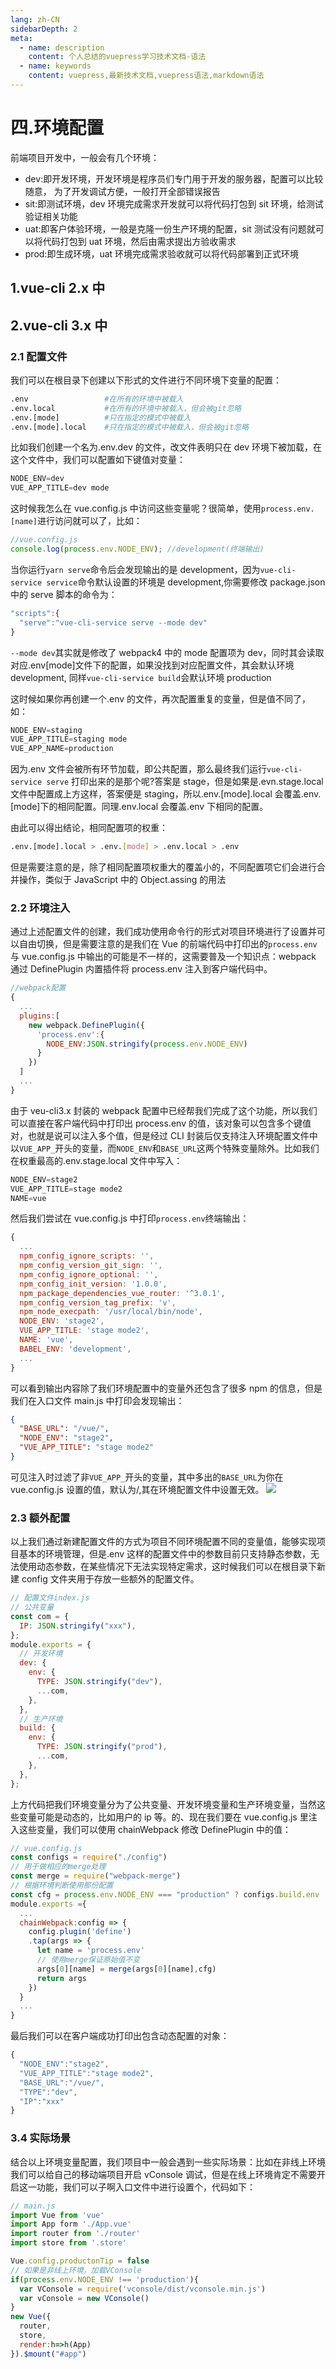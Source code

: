 ```yaml
---
lang: zh-CN
sidebarDepth: 2
meta:
  - name: description
    content: 个人总结的vuepress学习技术文档-语法
  - name: keywords
    content: vuepress,最新技术文档,vuepress语法,markdown语法
---
```


# 四.环境配置

前端项目开发中，一般会有几个环境：

- dev:即开发环境，开发环境是程序员们专门用于开发的服务器，配置可以比较随意， 为了开发调试方便，一般打开全部错误报告
- sit:即测试环境，dev 环境完成需求开发就可以将代码打包到 sit 环境，给测试验证相关功能
- uat:即客户体验环境，一般是克隆一份生产环境的配置，sit 测试没有问题就可以将代码打包到 uat 环境，然后由需求提出方验收需求
- prod:即生成环境，uat 环境完成需求验收就可以将代码部署到正式环境

## 1.vue-cli 2.x 中

## 2.vue-cli 3.x 中

### 2.1 配置文件

我们可以在根目录下创建以下形式的文件进行不同环境下变量的配置：

```bash
.env                 #在所有的环境中被载入
.env.local           #在所有的环境中被载入，但会被git忽略
.env.[mode]          #只在指定的模式中被载入
.env.[mode].local    #只在指定的模式中被载入，但会被git忽略
```

比如我们创建一个名为.env.dev 的文件，改文件表明只在 dev 环境下被加载，在这个文件中，我们可以配置如下键值对变量：

```js
NODE_ENV=dev
VUE_APP_TITLE=dev mode
```

这时候我怎么在 vue.config.js 中访问这些变量呢？很简单，使用`process.env.[name]`进行访问就可以了，比如：

```js
//vue.config.js
console.log(process.env.NODE_ENV); //development(终端输出)
```

当你运行`yarn serve`命令后会发现输出的是 development，因为`vue-cli-service service`命令默认设置的环境是 development,你需要修改 package.json 中的 serve 脚本的命令为：

```js
"scripts":{
  "serve":"vue-cli-service serve --mode dev"
}
```

`--mode dev`其实就是修改了 webpack4 中的 mode 配置项为 dev，同时其会读取对应.env[mode]文件下的配置，如果没找到对应配置文件，其会默认环境 development, 同样`vue-cli-service build`会默认环境 production

这时候如果你再创建一个.env 的文件，再次配置重复的变量，但是值不同了，如：

```js
NODE_ENV=staging
VUE_APP_TITLE=staging mode
VUE_APP_NAME=production
```

因为.env 文件会被所有环节加载，即公共配置，那么最终我们运行`vue-cli-service serve` 打印出来的是那个呢?答案是 stage，但是如果是.evn.stage.local 文件中配置成上方这样，答案便是 staging，所以.env.[mode].local 会覆盖.env.[mode]下的相同配置。同理.env.local 会覆盖.env 下相同的配置。

由此可以得出结论，相同配置项的权重：

```bash
.env.[mode].local > .env.[mode] > .env.local > .env
```

但是需要注意的是，除了相同配置项权重大的覆盖小的，不同配置项它们会进行合并操作，类似于 JavaScript 中的 Object.assing 的用法

### 2.2 环境注入

通过上述配置文件的创建，我们成功使用命令行的形式对项目环境进行了设置并可以自由切换，但是需要注意的是我们在 Vue 的前端代码中打印出的`process.env`与 vue.config.js 中输出的可能是不一样的，这需要普及一个知识点：webpack 通过 DefinePlugin 内置插件将 process.env 注入到客户端代码中。

```js
//webpack配置
{
  ...
  plugins:[
    new webpack.DefinePlugin({
      'process.env':{
        NODE_ENV:JSON.stringify(process.env.NODE_ENV)
      }
    })
  ]
  ...
}
```

由于 veu-cli3.x 封装的 webpack 配置中已经帮我们完成了这个功能，所以我们可以直接在客户端代码中打印出 process.env 的值，该对象可以包含多个键值对，也就是说可以注入多个值，但是经过 CLI 封装后仅支持注入环境配置文件中以`VUE_APP_`开头的变量，而`NODE_ENV`和`BASE_URL`这两个特殊变量除外。比如我们在权重最高的.env.stage.local 文件中写入：

```js
NODE_ENV=stage2
VUE_APP_TITLE=stage mode2
NAME=vue
```

然后我们尝试在 vue.config.js 中打印`process.env`终端输出：

```js
{
  ...
  npm_config_ignore_scripts: '',
  npm_config_version_git_sign: '',
  npm_config_ignore_optional: '',
  npm_config_init_version: '1.0.0',
  npm_package_dependencies_vue_router: '^3.0.1',
  npm_config_version_tag_prefix: 'v',
  npm_node_execpath: '/usr/local/bin/node',
  NODE_ENV: 'stage2',
  VUE_APP_TITLE: 'stage mode2',
  NAME: 'vue',
  BABEL_ENV: 'development',
  ...
}
```

可以看到输出内容除了我们环境配置中的变量外还包含了很多 npm 的信息，但是我们在入口文件 main.js 中打印会发现输出：

```json
{
  "BASE_URL": "/vue/",
  "NODE_ENV": "stage2",
  "VUE_APP_TITLE": "stage mode2"
}
```

可见注入时过滤了非`VUE_APP_`开头的变量，其中多出的`BASE_URL`为你在 vue.config.js 设置的值，默认为/,其在环境配置文件中设置无效。
![](https://user-gold-cdn.xitu.io/2018/11/25/167497acd942516e?w=544&h=308&f=png&s=32493)

### 2.3 额外配置

以上我们通过新建配置文件的方式为项目不同环境配置不同的变量值，能够实现项目基本的环境管理，但是.env 这样的配置文件中的参数目前只支持静态参数，无法使用动态参数，在某些情况下无法实现特定需求，这时候我们可以在根目录下新建 config 文件夹用于存放一些额外的配置文件。

```js
// 配置文件index.js
// 公共变量
const com = {
  IP: JSON.stringify("xxx"),
};
module.exports = {
  // 开发环境
  dev: {
    env: {
      TYPE: JSON.stringify("dev"),
      ...com,
    },
  },
  // 生产环境
  build: {
    env: {
      TYPE: JSON.stringify("prod"),
      ...com,
    },
  },
};
```

上方代码把我们环境变量分为了公共变量、开发环境变量和生产环境变量，当然这些变量可能是动态的，比如用户的 ip 等。的、现在我们要在 vue.config.js 里注入这些变量，我们可以使用 chainWebpack 修改 DefinePlugin 中的值：

```js
// vue.config.js
const configs = require("./config")
// 用于做相应的merge处理
const merge = require("webpack-merge")
// 根据环境判断使用那份配置
const cfg = process.env.NODE_ENV === "production" ? configs.build.env : configs.dev.env
module.exports ={
  ...
  chainWebpack:config => {
    config.plugin('define')
    .tap(args => {
      let name = 'process.env'
      // 使用merge保证原始值不变
      args[0][name] = merge(args[0][name],cfg)
      return args
    })
  }
  ...
}
```

最后我们可以在客户端成功打印出包含动态配置的对象：

```js
{
  "NODE_ENV":"stage2",
  "VUE_APP_TITLE":"stage mode2",
  "BASE_URL":"/vue/",
  "TYPE":"dev",
  "IP":"xxx"
}
```

### 3.4 实际场景

结合以上环境变量配置，我们项目中一般会遇到一些实际场景：比如在非线上环境我们可以给自己的移动端项目开启 vConsole 调试，但是在线上环境肯定不需要开启这一功能，我们可以子啊入口文件中进行设置个，代码如下：

```js
// main.js
import Vue from 'vue'
import App form './App.vue'
import router from './router'
import store from '.store'

Vue.config.productonTip = false
// 如果是非线上环境，加载VConsole
if(process.env.NODE_ENV !== 'production'){
  var VConsole = require('vconsole/dist/vconsole.min.js')
  var vConsole = new VConsole()
}
new Vue({
  router,
  store,
  render:h=>h(App)
}).$mount("#app")
```
